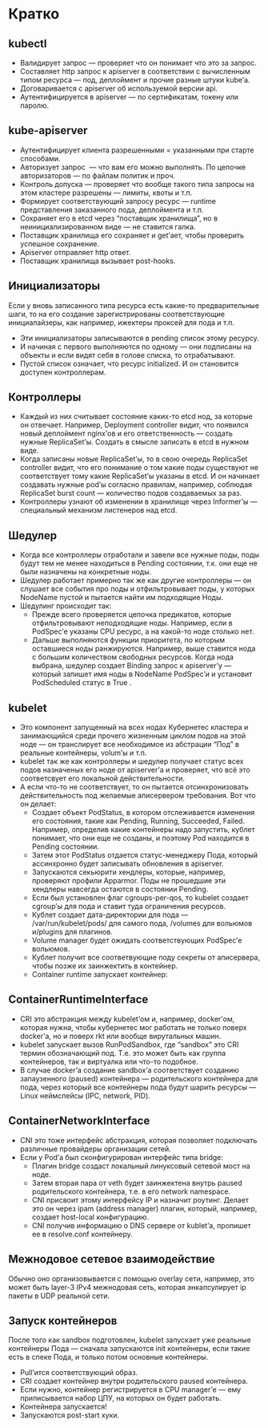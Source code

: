 # Кратко

## kubectl
- Валидирует запрос — проверяет что он понимает что это за запрос.
- Составляет http запрос к apiserver в соответствии с вычисленным типом ресурса — под, деплоймент и прочие разные штуки kube’а.
- Договаривается с apiserver об используемой версии api.
- Аутентифицируется в apiserver — по сертификатам, токену или паролю.

## kube-apiserver

- Аутентифицирует клиента разрешенными = указанными при старте способами.
- Авторизует запрос ­ — что вам его можно выполнять. По цепочке авторизаторов — по файлам политик и проч.
- Контроль допуска — проверяет что вообще такого типа запросы на этом кластере разрешены — лимиты, квоты и т.п.
- Формирует соответствующий запросу ресурс — runtime представления заказанного пода, деплоймента и т.п.
- Сохраняет его в etcd через “поставщик хранилища”, но в неинициализированном виде — не ставится галка.
- Поставщик хранилища его сохраняет и get’ает, чтобы проверить успешное сохранение.
- Apiserver отправляет http ответ.
- Поставщик хранилища вызывает post-hooks.

## Инициализаторы
Если у вновь записанного типа ресурса есть какие-то предварительные шаги, то на его создание зарегистрированы соответствующие инициалайзеры, как например, ижектеры проксей для пода и т.п.
- Эти инициализаторы записываются в pending список этому ресурсу.
- И начиная с первого выполняются по одному — они подписаны на объекты и если видят себя в голове списка, то отрабатывают.
- Пустой список означает, что ресурс initialized. И он становится доступен контроллерам.

## Контроллеры
- Каждый из них считывает состояние каких-то etcd нод, за которые он отвечает. Например, Deployment controller видит, что появился новый деплоймент nginx’ов и его ответственность — создать нужные ReplicaSet’ы. Создать в смысле записать в etcd в нужном виде.
- Когда записаны новые ReplicaSet’ы, то в свою очередь ReplicaSet controller видит, что его понимание о том какие поды существуют не соответствует тому какие ReplicaSet’ы указаны в etcd. И он начинает создавать нужные pod’ы согласно правилам, например, соблюдая ReplicaSet burst count — количество подов создаваемых за раз.
- Контроллеры узнают об изменении в хранилище через Informer’ы — специальный механизм листенеров над etcd.

## Шедулер
- Когда все контроллеры отработали и завели все нужные поды, поды будут тем не менее находиться в Pending состоянии, т.к. они еще не были назначены на конкретные ноды.
- Шедулер работает примерно так же как другие контроллеры — он слушает все события про поды и отфильтровывает поды, у которых NodeName пустой и пытается найти им подходящие Ноды.
- Шедулинг происходит так:
  - Прежде всего проверяется цепочка предикатов, которые отфильтровывают неподходящие ноды. Например, если в PodSpec’е указаны CPU ресурс, а на какой-то ноде столько нет.
  - Дальше выполняются функции приоритета, по которым оставшиеся ноды ранжируются. Например, выше ставится нода с большим количеством свободных ресурсов.
Когда нода выбрана, шедулер создает Binding запрос к apiserver’у — который запишет имя ноды в NodeName PodSpec’и и установит PodScheduled статус в True .

## kubelet
- Это компонент запущенный на всех нодах Кубернетес кластера и занимающийся среди прочего жизненным циклом подов на этой ноде — он транслирует все необходимое из абстрации “Под” в реальные контейнеры, volum’ы и т.п.
- kubelet так же как контроллеры и шедулер получает статус всех подов назначеных его ноде от apiserver’а и проверяет, что всё это соответсвует его локальной действительности.
- А если что-то не соответствует, то он пытается отсинхронизовать действительность под желаемые аписервером требования. Вот что он делает:
  - Создает объект PodStatus, в котором отслеживается изменения его состояния, такие как Pending, Running, Succeeded, Failed. Например, определив какие контейнеры надо запустить, кублет понимает, что они еще не созданы, и поэтому Pod находится в Pending состоянии.
  - Затем этот PodStatus отдается статус-менеджеру Пода, который ассинхронно будет записывать обновления в apiserver.
  - Запускаются секьюрити хендлеры, которые, например, проверяют профили Apparmor. Поды не прошедшие эти хендлеры навсегда остаются в состоянии Pending.
  - Если был установлен флаг cgroups-per-qos, то kubelet создает cgroup’ы для пода и ставит туда ограничения ресурсов.
  - Кублет создает дата-директории для пода — /var/run/kubelet/pods/<podID> для самого пода, <podDir>/volumes для вольюмов и<podDir>/plugins для плагинов.
  - Volume manager будет ожидать соответствующих PodSpec’е вольюмов.
  - Кублет получит все соответвующие поду секреты от аписервера, чтобы позже их заинжектить в контейнер.
  - Container runtime запускает контейнер:

## ContainerRuntimeInterface
- CRI это абстракция между kubelet’ом и, например, docker’ом, которая нужна, чтобы кубернетес мог работать не только поверх docker’а, но и поверх rkt или вообще вирутальных машин.
- kubelet запускает вызов RunPodSandbox, где “sandbox” это CRI термин обозначающий под. Т.е. это может быть как группа контейнеров, так и виртуалка или что-то подобное.
- В случае docker’а создание sandbox’а соответствует созданию запаузенного (paused) контейнера — родительского контейнера для пода, через который все контейнеры пода будут шарить ресурсы — Linux неймспейсы (IPC, network, PID).

## ContainerNetworkInterface
- CNI это тоже интерфейс абстракция, которая позволяет подключать различные провайдеры организации сетей.
- Если у Pod’а был сконфигурирован интерфейс типа bridge:
  - Плагин bridge создаст локальный линуксовый сетевой мост на ноде.
  - Затем вторая пара от veth будет заинжектена внутрь paused родительского контейнера, т.е. в его network namespace.
  - CNI присвоит этому интерфейсу IP и назначит роутинг. Делает это он через ipam (address manager) плагин, который, например, создает host-local конфигурацию.
  - CNI получив информацию о DNS сервере от kublet’а, пропишет ее в resolve.conf контейнеру.

## Межнодовое сетевое взаимодействие
Обычно оно организовывается с помощью overlay сети, например, это может быть layer-3 IPv4 межнодовая сеть, которая энкапсулирует ip пакеты в UDP реальной сети.

## Запуск контейнеров
После того как sandbox подготовлен, kubelet запускает уже реальные контейнеры Пода — сначала запускаются init контейнеры, если такие есть в спеке Пода, и только потом основные контейнеры.
  - Pull’ится соответствующий образ.
  - CRI создает контейнер внутри родительского paused контейнера.
  - Если нужно, контейнер регистрируется в CPU manager’е — ему приписывается набор ЦПУ, на которых он будет работать.
  - Контейнера запускается!
  - Запускаются post-start хуки.